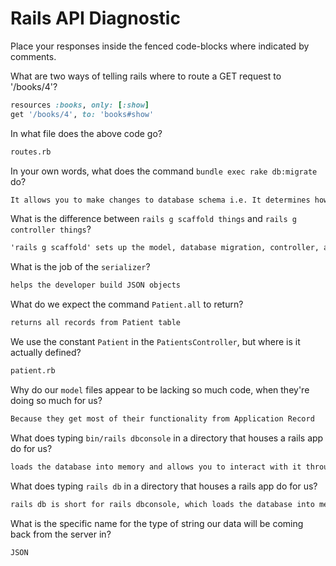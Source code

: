 # Rails API Diagnostic

Place your responses inside the fenced code-blocks where indicated by comments.


What are two ways of telling rails where to route a GET request to '/books/4'?

```rb
resources :books, only: [:show]
get '/books/4', to: 'books#show'
```

In what file does the above code go?

```md
routes.rb
```

In your own words, what does the command `bundle exec rake db:migrate` do?

```md
It allows you to make changes to database schema i.e. It determines how to turn a ruby model into columns and rows in the database
```

What is the difference between `rails g scaffold things` and
`rails g controller things`?

```md
'rails g scaffold' sets up the model, database migration, controller, and views-it give you everything. 'rails g controller' creates just the controller and its views.
```

What is the job of the `serializer`?

```md
helps the developer build JSON objects
```

What do we expect the command `Patient.all` to return?

```md
returns all records from Patient table
```

We use the constant `Patient` in the `PatientsController`, but where is it
actually defined?

```md
patient.rb
```

Why do our `model` files appear to be lacking so much code, when they're doing
so much for us?

```md
Because they get most of their functionality from Application Record
```

What does typing `bin/rails dbconsole` in a directory that houses a rails app do for
us?

```md
loads the database into memory and allows you to interact with it through the command line interface
```

What does typing `rails db` in a directory that houses a rails app do for us?

```md
rails db is short for rails dbconsole, which loads the database into memory and allows user to interact with it through the command line interface
```

What is the specific name for the type of string our data will be coming back
from the server in?

```md
JSON
```
